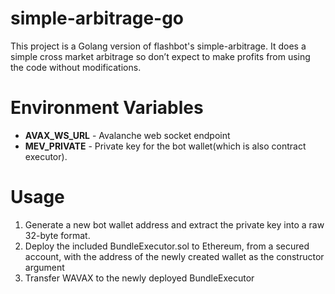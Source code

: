 simple-arbitrage-go
===================
This project is a Golang version of flashbot's simple-arbitrage. It does a simple cross market arbitrage so don’t expect to make profits from using the code without modifications.

Environment Variables
=====================
- **AVAX_WS_URL** - Avalanche web socket endpoint
- **MEV_PRIVATE** - Private key for the bot wallet(which is also contract executor).

Usage
======================
1. Generate a new bot wallet address and extract the private key into a raw 32-byte format.
2. Deploy the included BundleExecutor.sol to Ethereum, from a secured account, with the address of the newly created wallet as the constructor argument
3. Transfer WAVAX to the newly deployed BundleExecutor